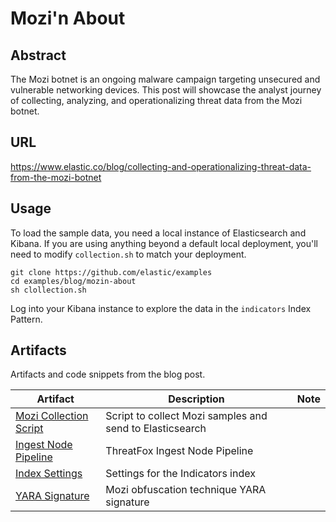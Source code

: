 # Mozi'n About

## Abstract
The Mozi botnet is an ongoing malware campaign targeting unsecured and vulnerable networking devices. This post will showcase the analyst journey of collecting, analyzing, and operationalizing threat data from the Mozi botnet.

## URL
https://www.elastic.co/blog/collecting-and-operationalizing-threat-data-from-the-mozi-botnet

## Usage

To load the sample data, you need a local instance of Elasticsearch and Kibana. If you are using anything beyond a default local deployment, you'll need to modify `collection.sh` to match your deployment.

```
git clone https://github.com/elastic/examples
cd examples/blog/mozin-about
sh clollection.sh
```
Log into your Kibana instance to explore the data in the `indicators` Index Pattern.

## Artifacts
Artifacts and code snippets from the blog post.

| Artifact | Description | Note |
| - | - | - |
| [Mozi Collection Script](./collection.sh) | Script to collect Mozi samples and send to Elasticsearch | 
| [Ingest Node Pipeline](./ingest-node-pipeline.json) | ThreatFox Ingest Node Pipeline |
| [Index Settings](./index-settings.json) | Settings for the Indicators index |
| [YARA Signature](./mozi-obfuscation-technique.yara) | Mozi obfuscation technique YARA signature | 
